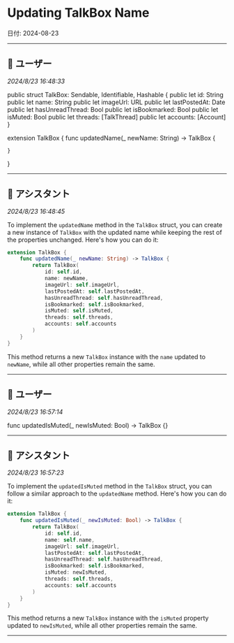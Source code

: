 # Updating TalkBox Name

日付: 2024-08-23

---

## 👤 ユーザー
*2024/8/23 16:48:33*

public struct TalkBox: Sendable, Identifiable, Hashable {
    public let id: String
    public let name: String
    public let imageUrl: URL
    public let lastPostedAt: Date
    public let hasUnreadThread: Bool
    public let isBookmarked: Bool
    public let isMuted: Bool
    public let threads: [TalkThread]
    public let accounts: [Account]
}

extension TalkBox {
    func updatedName(_ newName: String) -&gt; TalkBox {
        
    }
}

---

## 🤖 アシスタント
*2024/8/23 16:48:45*

To implement the `updatedName` method in the `TalkBox` struct, you can create a new instance of `TalkBox` with the updated name while keeping the rest of the properties unchanged. Here's how you can do it:

```swift
extension TalkBox {
    func updatedName(_ newName: String) -> TalkBox {
        return TalkBox(
            id: self.id,
            name: newName,
            imageUrl: self.imageUrl,
            lastPostedAt: self.lastPostedAt,
            hasUnreadThread: self.hasUnreadThread,
            isBookmarked: self.isBookmarked,
            isMuted: self.isMuted,
            threads: self.threads,
            accounts: self.accounts
        )
    }
}
```

This method returns a new `TalkBox` instance with the `name` updated to `newName`, while all other properties remain the same.

---

## 👤 ユーザー
*2024/8/23 16:57:14*

func updatedIsMuted(_ newIsMuted: Bool) -&gt; TalkBox {}

---

## 🤖 アシスタント
*2024/8/23 16:57:23*

To implement the `updatedIsMuted` method in the `TalkBox` struct, you can follow a similar approach to the `updatedName` method. Here's how you can do it:

```swift
extension TalkBox {
    func updatedIsMuted(_ newIsMuted: Bool) -> TalkBox {
        return TalkBox(
            id: self.id,
            name: self.name,
            imageUrl: self.imageUrl,
            lastPostedAt: self.lastPostedAt,
            hasUnreadThread: self.hasUnreadThread,
            isBookmarked: self.isBookmarked,
            isMuted: newIsMuted,
            threads: self.threads,
            accounts: self.accounts
        )
    }
}
```

This method returns a new `TalkBox` instance with the `isMuted` property updated to `newIsMuted`, while all other properties remain the same.

---
